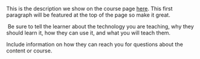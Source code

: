 This is the description we show on the course page [here](https://lab.github.com/just-jeb/fed-cc-2021-04-jebs). This first paragraph will be featured at the top of the page so make it great.
​

​
Be sure to tell the learner about the technology you are teaching, why they should learn it, how they can use it, and what you will teach them.
​


Include information on how they can reach you for questions about the content or course. 